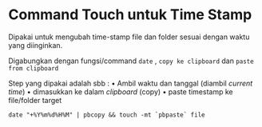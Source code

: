 # Command Touch untuk Time Stamp

Dipakai untuk mengubah time-stamp file dan folder sesuai dengan waktu yang diinginkan.

Digabungkan dengan fungsi/command `date` , `copy ke clipboard` dan `paste from clipboard`

Step yang dipakai adalah sbb : 
• Ambil waktu dan tanggal (diambil _current time_)
• dimasukkan ke dalam _clipboard_ (copy)
• paste timestamp ke file/folder  target

```
date "+%Y%m%d%H%M" | pbcopy && touch -mt `pbpaste` file

```

